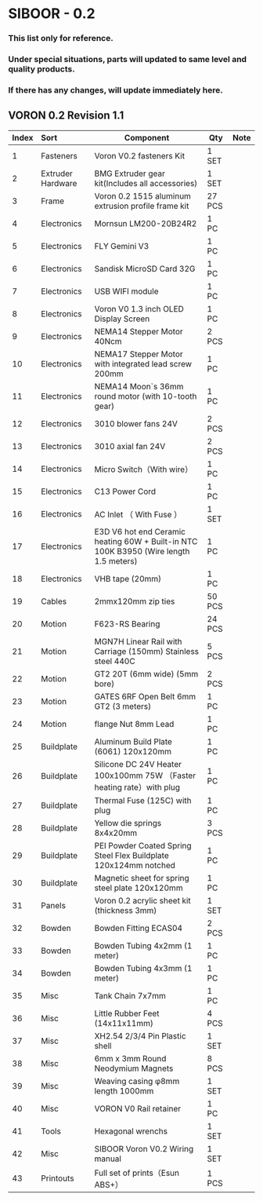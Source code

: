 # SIBOOR - 0.2 
### This list only for reference.  
### Under special situations, parts will updated to same level and quality products.  
### If there has any changes, will update immediately here.
## VORON 0.2 Revision 1.1


| Index | Sort              | Component                                                    | Qty    | Note                                |
| ----- | :---------------- | ------------------------------------------------------------ | ------ | ----------------------------------- |
| 1     | Fasteners         | Voron V0.2 fasteners Kit                     | 1 SET  |                                     |
| 2     | Extruder Hardware | BMG Extruder gear kit(Includes all accessories)              | 1 SET  |                                     |
| 3     | Frame             | Voron 0.2 1515 aluminum extrusion profile frame kit          | 27 PCS |                                     |
| 4     | Electronics       | Mornsun LM200-20B24R2                                          | 1 PC   |                                     |
| 5     | Electronics       | FLY Gemini V3                                          | 1 PC   |                                     |
| 6     | Electronics       | Sandisk MicroSD Card 32G                       | 1 PC   |                                     |
| 7     | Electronics       | USB WIFI module                                          | 1 PC   |                             |
| 8     | Electronics       | Voron V0  1.3 inch OLED Display Screen                                             | 1 PC   |                                     |
| 9     | Electronics       | NEMA14 Stepper Motor 40Ncm | 2 PCS  |                                     |
| 10    | Electronics       | NEMA17 Stepper Motor with integrated lead screw 200mm | 1 PC   |                                     |
| 11    | Electronics       | NEMA14 Moon`s 36mm round motor (with 10-tooth gear) | 1 PC   |                                     |
| 12    | Electronics       | 3010 blower fans 24V                                         | 2 PCS  |                                     |
| 13    | Electronics       | 3010 axial fan 24V                                           | 2 PCS  |                                     |
| 14    | Electronics       | Micro Switch（With wire）                                    | 1 PC   |                                     |
| 15    | Electronics       | C13 Power Cord                                               | 1 PC   |                                     |
| 16    | Electronics       | AC Inlet （ With Fuse ）                                     | 1 SET  |                                     |
| 17    | Electronics       | E3D V6 hot end Ceramic heating 60W + Built-in NTC 100K B3950 (Wire length 1.5 meters)  | 1 PC   |                                     |
| 18    | Electronics       | VHB tape (20mm)                                              | 1 PC   |                                     |
| 19    | Cables            | 2mmx120mm zip ties                                           | 50 PCS |                                     |
| 20    | Motion            | F623-RS Bearing                                              | 24 PCS |                                     |
| 21    | Motion            | MGN7H Linear Rail with Carriage (150mm) Stainless steel 440C | 5 PCS  |                                     |
| 22    | Motion            | GT2 20T (6mm wide) (5mm bore)                                | 2 PCS  |                                     |
| 23    | Motion            | GATES 6RF Open Belt 6mm GT2 (3 meters)                           | 1 PC   |                                     |
| 24    | Motion            | flange Nut 8mm Lead                      | 1 PC   |                                     |
| 25    | Buildplate        | Aluminum Build Plate (6061) 120x120mm                        | 1 PC   |                                  |
| 26    | Buildplate        | Silicone DC 24V Heater 100x100mm 75W （Faster heating rate）with plug | 1 PC   |                                     |
| 27    | Buildplate        | Thermal Fuse (125C)  with plug                               | 1 PC   |                                     |
| 28    | Buildplate        | Yellow die springs 8x4x20mm                                  | 3 PCS  |                                     |
| 29    | Buildplate        | PEI Powder Coated Spring Steel Flex Buildplate 120x124mm  notched | 1 PC   |                                     |
| 30    | Buildplate        | Magnetic sheet for spring steel plate 120x120mm              | 1 PC   |                                     |
| 31    | Panels            | Voron 0.2 acrylic sheet kit (thickness 3mm)                  | 1 SET  |                                     |
| 32    | Bowden            | Bowden Fitting ECAS04                                        | 2 PCS  |                                     |
| 33    | Bowden            | Bowden Tubing 4x2mm  (1 meter)                               | 1 PC   |                                     |
| 34    | Bowden            | Bowden Tubing 4x3mm  (1 meter)                               | 1 PC   |                                     |
| 35    | Misc              | Tank Chain 7x7mm                                             | 1 PC   |                                     |
| 36    | Misc              | Little Rubber Feet (14x11x11mm)                              | 4 PCS  |                                     |
| 37    | Misc              | XH2.54 2/3/4 Pin Plastic shell                               | 1 SET  |                                     |
| 38    | Misc              | 6mm x 3mm Round Neodymium Magnets                            | 8 PCS  |                                     |
| 39    | Misc              | Weaving casing φ8mm length 1000mm                            | 1 SET  |                                     |
| 40    | Misc              | VORON V0  Rail retainer                                      | 1 PC   |                                     |
| 41    | Tools             | Hexagonal wrenchs                                            | 1 SET  |                                     |
| 42    | Misc              | SIBOOR Voron V0.2 Wiring manual                              | 1 SET  |                                     |
| 43    | Printouts         | Full set of prints（Esun ABS+）                              | 1 PCS  |                                     |
